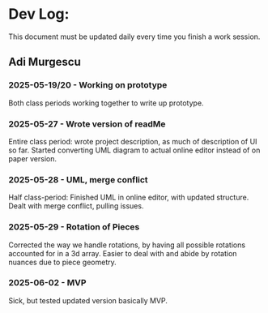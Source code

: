 # Dev Log:

This document must be updated daily every time you finish a work session.

## Adi Murgescu

### 2025-05-19/20 - Working on prototype
Both class periods working together to write up prototype.

### 2025-05-27 - Wrote version of readMe
Entire class period: wrote project description, as much of description of UI so far. Started converting UML diagram to actual online editor instead of on paper version.

### 2025-05-28 - UML, merge conflict
Half class-period: Finished UML in online editor, with updated structure. Dealt with merge conflict, pulling issues.

### 2025-05-29 - Rotation of Pieces
Corrected the way we handle rotations, by having all possible rotations accounted for in a 3d array. Easier to deal with and abide by rotation nuances due to piece geometry.

### 2025-06-02 - MVP
Sick, but tested updated version basically MVP.
